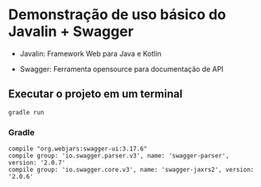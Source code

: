 # Demonstração de uso básico do Javalin + Swagger

- Javalin: Framework Web para Java e Kotlin

- Swagger: Ferramenta opensource para documentação de API


## Executar o projeto em um terminal
```
gradle run
```

### Gradle

```
compile "org.webjars:swagger-ui:3.17.6"
compile group: 'io.swagger.parser.v3', name: 'swagger-parser', version: '2.0.7'
compile group: 'io.swagger.core.v3', name: 'swagger-jaxrs2', version: '2.0.6'
```






